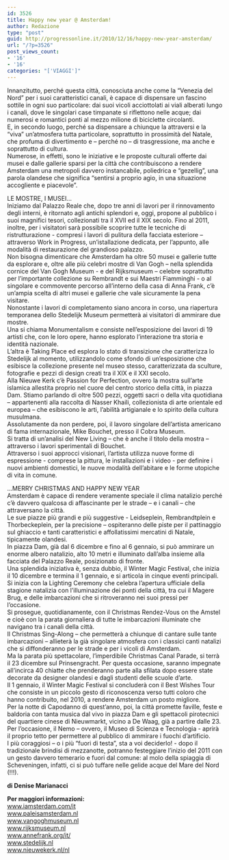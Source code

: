 ```yaml
---
id: 3526
title: Happy new year @ Amsterdam!
author: Redazione
type: "post"
guid: http://progressonline.it/2010/12/16/happy-new-year-amsterdam/
url: "/?p=3526"
post_views_count:
- '16'
- '16'
categories: "['VIAGGI']"
---
```


Innanzitutto, perché questa città, conosciuta anche come la “Venezia del Nord” per i suoi caratteristici canali, è capace di dispensare un fascino sottile in ogni suo particolare: dai suoi vicoli acciottolati ai viali alberati lungo i canali, dove le singolari case timpanate si riflettono nelle acque; dai numerosi e romantici ponti al mezzo milione di biciclette circolanti.   
E, in secondo luogo, perché sa dispensare a chiunque la attraversi e la “viva” un’atmosfera tutta particolare, soprattutto in prossimità del Natale, che profuma di divertimento e – perché no – di trasgressione, ma anche e soprattutto di cultura.   
Numerose, in effetti, sono le iniziative e le proposte culturali offerte dai musei e dalle gallerie sparsi per la città che contribuiscono a rendere Amsterdam una metropoli davvero instancabile, poliedrica e “gezellig”, una parola olandese che significa “sentirsi a proprio agio, in una situazione accogliente e piacevole”.  
   
LE MOSTRE, I MUSEI…  
Iniziamo dal Palazzo Reale che, dopo tre anni di lavori per il rinnovamento degli interni, è ritornato agli antichi splendori e, oggi, propone al pubblico i suoi magnifici tesori, collezionati tra il XVII ed il XIX secolo. Fino al 2011, inoltre, per i visitatori sarà possibile scoprire tutte le tecniche di ristrutturazione - compresi i lavori di pulitura della facciata esteriore – attraverso Work in Progress, un’istallazione dedicata, per l’appunto, alle modalità di restaurazione del grandioso palazzo.  
Non bisogna dimenticare che Amsterdam ha oltre 50 musei e gallerie tutte da esplorare e, oltre alle più celebri mostre di Van Gogh – nella splendida cornice del Van Gogh Museum - e del Rijksmuseum – celebre soprattutto per l’importante collezione su Rembrandt e sui Maestri Fiamminghi - o al singolare e commovente percorso all’interno della casa di Anna Frank, c’è un’ampia scelta di altri musei e gallerie che vale sicuramente la pena visitare.  
Nonostante i lavori di completamento siano ancora in corso, una riapertura temporanea dello Stedelijk Museum permetterà ai visitatori di ammirare due mostre.   
Una si chiama Monumentalism e consiste nell’esposizione dei lavori di 19 artisti che, con le loro opere, hanno esplorato l’interazione tra storia e identità nazionale.   
L’altra è Taking Place ed esplora lo stato di transizione che caratterizza lo Stedelijk al momento, utilizzandolo come sfondo di un’esposizione che esibisce la collezione presente nel museo stesso, caratterizzata da sculture, fotografie e pezzi di design creati tra il XIX e il XXI secolo.  
Alla Nieuwe Kerk c’è Passion for Perfection, ovvero la mostra sull’arte islamica allestita proprio nel cuore del centro storico della città, in piazza Dam. Stiamo parlando di oltre 500 pezzi, oggetti sacri o della vita quotidiana – appartenenti alla raccolta di Nasser Khaili, collezionista di arte orientale ed europea – che esibiscono le arti, l’abilità artigianale e lo spirito della cultura musulmana.  
Assolutamente da non perdere, poi, il lavoro singolare dell’artista americano di fama internazionale, Mike Bouchet, presso il Cobra Museum.   
Si tratta di un’analisi del New Living – che è anche il titolo della mostra – attraverso i lavori sperimentali di Bouchet.  
Attraverso i suoi approcci visionari, l’artista utilizza nuove forme di espressione - comprese la pittura, le installazioni e i video - per definire i nuovi ambienti domestici, le nuove modalità dell’abitare e le forme utopiche di vita in comune.  
   
…MERRY CHRISTMAS AND HAPPY NEW YEAR  
Amsterdam è capace di rendere veramente speciale il clima natalizio perché c’è davvero qualcosa di affascinante per le strade – e i canali – che attraversano la città.  
Le sue piazze più grandi e più suggestive - Leidseplein, Rembrandtplein e Thorbeckeplein, per la precisione – ospiteranno delle piste per il pattinaggio sul ghiaccio e tanti caratteristici e affollatissimi mercatini di Natale, tipicamente olandesi.   
In piazza Dam, già dal 6 dicembre e fino al 6 gennaio, si può ammirare un enorme albero natalizio, alto 10 metri e illuminato dall’alba insieme alla facciata del Palazzo Reale, posizionato di fronte.  
Una splendida iniziativa è, senza dubbio, il Winter Magic Festival, che inizia il 10 dicembre e termina il 1 gennaio, e si articola in cinque eventi principali.   
Si inizia con la Lighting Ceremony che celebra l’apertura ufficiale della stagione natalizia con l’illuminazione dei ponti della città, tra cui il Magere Brug, e delle imbarcazioni che si ritroveranno nei suoi pressi per l’occasione.  
Si prosegue, quotidianamente, con il Christmas Rendez-Vous on the Amstel e cioè con la parata giornaliera di tutte le imbarcazioni illuminate che navigano tra i canali della città.  
Il Christmas Sing-Along – che permetterà a chiunque di cantare sulle tante imbarcazioni – allieterà la già singolare atmosfera con i classici canti natalizi che si diffonderanno per le strade e per i vicoli di Amsterdam.  
Ma la parata più spettacolare, l’imperdibile Christmas Canal Parade, si terrà il 23 dicembre sul Prinsengracht. Per questa occasione, saranno impegnate all’incirca 40 chiatte che prenderanno parte alla sfilata dopo essere state decorate da designer olandesi e dagli studenti delle scuole d’arte.   
Il 1 gennaio, il Winter Magic Festival si concluderà con il Best Wishes Tour che consiste in un piccolo gesto di riconoscenza verso tutti coloro che hanno contribuito, nel 2010, a rendere Amsterdam un posto migliore.  
Per la notte di Capodanno di quest’anno, poi, la città promette faville, feste e baldoria con tanta musica dal vivo in piazza Dam e gli spettacoli pirotecnici del quartiere cinese di Nieuwmarkt, vicino a De Waag, già a partire dalle 23.  
Per l’occasione, il Nemo – ovvero, il Museo di Scienza e Tecnologia - aprirà il proprio tetto per permettere al pubblico di ammirare i fuochi d’artificio.  
I più coraggiosi – o i più “fuori di testa”, sta a voi deciderlo! - dopo il tradizionale brindisi di mezzanotte, potranno festeggiare l’inizio del 2011 con un gesto davvero temerario e fuori dal comune: al molo della spiaggia di Scheveningen, infatti, ci si può tuffare nelle gelide acque del Mare del Nord (!!!).

**di Denise Marianacci**

**Per maggiori informazioni:**  
www.iamsterdam.com/it  
www.paleisamsterdam.nl  
www.vangoghmuseum.nl  
www.rijksmuseum.nl  
www.annefrank.org/it/  
www.stedelijk.nl  
www.nieuwekerk.nl/nl